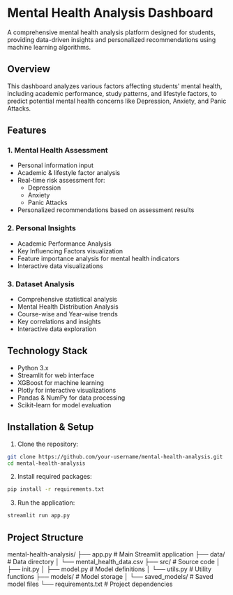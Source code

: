# Mental Health Analysis Dashboard

A comprehensive mental health analysis platform designed for students, providing data-driven insights and personalized recommendations using machine learning algorithms.

## Overview

This dashboard analyzes various factors affecting students' mental health, including academic performance, study patterns, and lifestyle factors, to predict potential mental health concerns like Depression, Anxiety, and Panic Attacks.

## Features

### 1. Mental Health Assessment

- Personal information input
- Academic & lifestyle factor analysis
- Real-time risk assessment for:
  - Depression
  - Anxiety
  - Panic Attacks
- Personalized recommendations based on assessment results

### 2. Personal Insights

- Academic Performance Analysis
- Key Influencing Factors visualization
- Feature importance analysis for mental health indicators
- Interactive data visualizations

### 3. Dataset Analysis

- Comprehensive statistical analysis
- Mental Health Distribution Analysis
- Course-wise and Year-wise trends
- Key correlations and insights
- Interactive data exploration

## Technology Stack

- Python 3.x
- Streamlit for web interface
- XGBoost for machine learning
- Plotly for interactive visualizations
- Pandas & NumPy for data processing
- Scikit-learn for model evaluation

## Installation & Setup

1. Clone the repository:

```bash
git clone https://github.com/your-username/mental-health-analysis.git
cd mental-health-analysis
```

2. Install required packages:

```bash
pip install -r requirements.txt
```

3. Run the application:

```bash
streamlit run app.py
```

## Project Structure

mental-health-analysis/
├── app.py # Main Streamlit application
├── data/ # Data directory
│ └── mental_health_data.csv
├── src/ # Source code
│ ├── init.py
│ ├── model.py # Model definitions
│ └── utils.py # Utility functions
├── models/ # Model storage
│ └── saved_models/ # Saved model files
└── requirements.txt # Project dependencies

